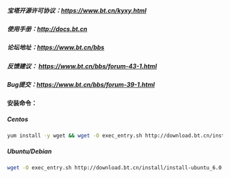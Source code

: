 ##### 宝塔开源许可协议：https://www.bt.cn/kyxy.html
##### 使用手册：http://docs.bt.cn
##### 论坛地址：https://www.bt.cn/bbs
##### 反馈建议： https://www.bt.cn/bbs/forum-43-1.html
##### Bug提交：https://www.bt.cn/bbs/forum-39-1.html

#### 安装命令：
##### Centos
```bash
yum install -y wget && wget -O exec_entry.sh http://download.bt.cn/install/install_6.0.sh && sh exec_entry.sh
```
##### Ubuntu/Debian
```bash
wget -O exec_entry.sh http://download.bt.cn/install/install-ubuntu_6.0.sh && sudo bash exec_entry.sh
```
